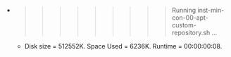 * >>>>>>>>> Running inst-min-con-00-apt-custom-repository.sh ...
  * Disk size = 512552K. Space Used = 6236K. Runtime = 00:00:00:08.

